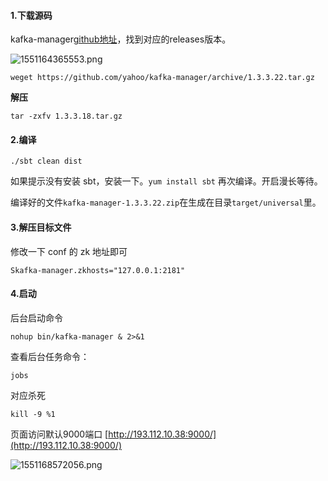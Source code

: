 

#### 1.下载源码

kafka-manager[github地址](https://github.com/yahoo/kafka-manager/releases/tag/1.3.3.22)，找到对应的releases版本。

![1551164365553.png](https://blog-07.oss-cn-guangzhou.aliyuncs.com/picBak/1551164365553.png)


```shell
weget https://github.com/yahoo/kafka-manager/archive/1.3.3.22.tar.gz
```

**解压**

```shell
tar -zxfv 1.3.3.18.tar.gz
```



#### 2.编译

```shell
./sbt clean dist
```

如果提示没有安装 sbt，安装一下。`yum install sbt` 再次编译。开启漫长等待。

编译好的文件`kafka-manager-1.3.3.22.zip`在生成在目录`target/universal`里。



#### 3.解压目标文件

修改一下 conf 的 zk 地址即可

```shell
Skafka-manager.zkhosts="127.0.0.1:2181"
```



#### 4.启动

后台启动命令

```shell
nohup bin/kafka-manager & 2>&1 
```

查看后台任务命令：

```shell
jobs
```

对应杀死

```shell
kill -9 %1	
```



页面访问默认9000端口 [http://193.112.10.38:9000/](http://193.112.10.38:9000/)

![1551168572056.png](https://blog-07.oss-cn-guangzhou.aliyuncs.com/picBak/1551168572056.png)